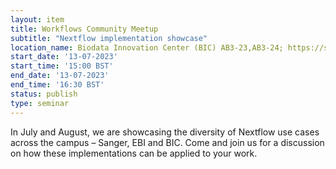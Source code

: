 ```yaml
---
layout: item
title: Workflows Community Meetup
subtitle: "Nextflow implementation showcase"
location_name: Biodata Innovation Center (BIC) AB3-23,AB3-24; https://sanger.zoom.us/j/93327483010?pwd=TEk5UTJEUVdZMGFGWHJKSURGcUVZZz09
start_date: '13-07-2023'
start_time: '15:00 BST'
end_date: '13-07-2023'
end_time: '16:30 BST'
status: publish
type: seminar
---
```


In July and August, we are showcasing the diversity of Nextflow use cases across the campus – Sanger, EBI and BIC. Come and join us for a discussion on how these implementations can be applied to your work.
